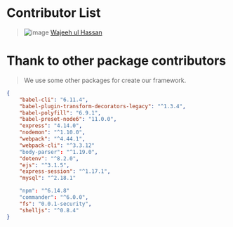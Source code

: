 # Contributor List

> ![image](https://avatars3.githubusercontent.com/u/52879112?s=100&v=4)
[Wajeeh ul Hassan](https://github.com/WajeehGillani)


# Thank to other package contributors

> We use some other packages for create our framework.

```json
{
    "babel-cli": "6.11.4",
    "babel-plugin-transform-decorators-legacy": "^1.3.4",
    "babel-polyfill": "6.9.1",
    "babel-preset-node6": "11.0.0",
    "express": "4.14.0",
    "nodemon": "^1.10.0",
    "webpack": "^4.44.1",
    "webpack-cli": "^3.3.12"
    "body-parser": "^1.19.0",
    "dotenv": "^8.2.0",
    "ejs": "^3.1.5",
    "express-session": "^1.17.1",
    "mysql": "^2.18.1"

    "npm": "^6.14.8"
    "commander": "^6.0.0",
    "fs": "0.0.1-security",
    "shelljs": "^0.8.4"
}
  ``` 